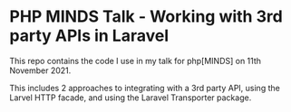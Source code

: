 # PHP MINDS Talk - Working with 3rd party APIs in Laravel

This repo contains the code I use in my talk for php[MINDS] on 11th November 2021.

This includes 2 approaches to integrating with a 3rd party API, using the Larvel HTTP facade, and using the Laravel Transporter package.

